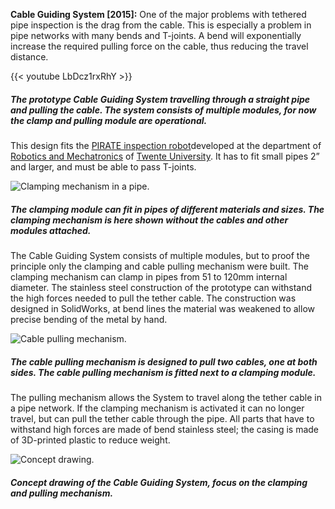 **Cable Guiding System [2015]:** One of the major problems with tethered pipe inspection is the drag from the cable. This is especially a problem in pipe networks with many bends and T-joints. A bend will exponentially increase the required pulling force on the cable, thus reducing the travel distance.

{{< youtube LbDcz1rxRhY >}}
##### The prototype Cable Guiding System travelling through a straight pipe and pulling the cable. The system consists of multiple modules, for now the clamp and pulling module are operational.

This design fits the [PIRATE inspection robot](http://inspectierobot.edwindertien.nl/ "PIRATE inspection robot website.")developed at the department of [Robotics and Mechatronics](https://www.ram.ewi.utwente.nl/default.html "The department of Robotics and Mechatronics.") of [Twente University](https://www.utwente.nl/ "The website of University Twente."). It has to fit small pipes 2” and larger, and must be able to pass T-joints. 

![Clamping mechanism in a pipe.](img/work/guiding/guide_clamp.jpg)
##### The clamping module can fit in pipes of different materials and sizes. The clamping mechanism is here shown without the cables and other modules attached.

The Cable Guiding System consists of multiple modules, but to proof the principle only the clamping and cable pulling mechanism were built. The clamping mechanism can clamp in pipes from 51 to 120mm internal diameter. The stainless steel construction of the prototype can withstand the high forces needed to pull the tether cable. The construction was designed in SolidWorks, at bend lines the material was weakened to allow precise bending of the metal by hand.

![Cable pulling mechanism.](img/work/guiding/guide_cable.jpg)
##### The cable pulling mechanism is designed to pull two cables, one at both sides. The cable pulling mechanism is fitted next to a clamping module.

The pulling mechanism allows the System to travel along the tether cable in a pipe network. If the clamping mechanism is activated it can no longer travel, but can pull the tether cable through the pipe. All parts that have to withstand high forces are made of bend stainless steel; the casing is made of 3D-printed plastic to reduce weight.

![Concept drawing.](img/work/guiding/guide_concept.jpg)
##### Concept drawing of the Cable Guiding System, focus on the clamping and pulling mechanism.
